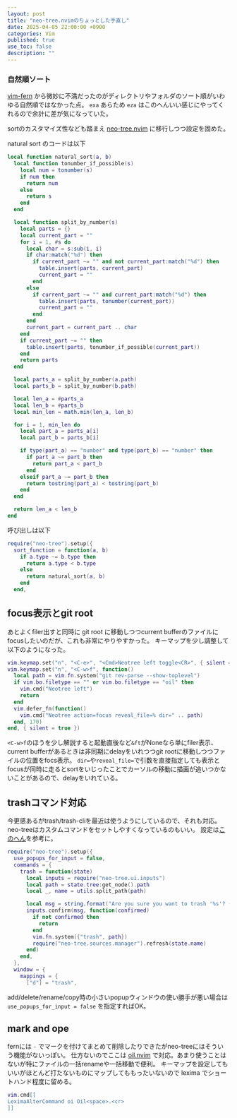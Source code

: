 ```yaml
---
layout: post
title: "neo-tree.nvimのちょっとした手直し"
date: 2025-04-05 22:00:00 +0900
categories: Vim
published: true
use_toc: false
description: ""
---
```


### 自然順ソート

[vim-fern](https://github.com/lambdalisue/vim-fern) から微妙に不満だったのがディレクトリやフォルダのソート順がいわゆる自然順ではなかった点。
`exa` あらため `eza` はこのへんいい感じにやってくれるので余計に差が気になっていた。

sortのカスタマイズ性なども踏まえ [neo-tree.nvim](https://github.com/nvim-neo-tree/neo-tree.nvim) に移行しつつ設定を固めた。

natural sort のコードは以下

```lua
local function natural_sort(a, b)
  local function tonumber_if_possible(s)
    local num = tonumber(s)
    if num then
      return num
    else
      return s
    end
  end

  local function split_by_number(s)
    local parts = {}
    local current_part = ""
    for i = 1, #s do
      local char = s:sub(i, i)
      if char:match("%d") then
        if current_part ~= "" and not current_part:match("%d") then
          table.insert(parts, current_part)
          current_part = ""
        end
      else
        if current_part ~= "" and current_part:match("%d") then
          table.insert(parts, tonumber(current_part))
          current_part = ""
        end
      end
      current_part = current_part .. char
    end
    if current_part ~= "" then
      table.insert(parts, tonumber_if_possible(current_part))
    end
    return parts
  end

  local parts_a = split_by_number(a.path)
  local parts_b = split_by_number(b.path)

  local len_a = #parts_a
  local len_b = #parts_b
  local min_len = math.min(len_a, len_b)

  for i = 1, min_len do
    local part_a = parts_a[i]
    local part_b = parts_b[i]

    if type(part_a) == "number" and type(part_b) == "number" then
      if part_a ~= part_b then
        return part_a < part_b
      end
    elseif part_a ~= part_b then
      return tostring(part_a) < tostring(part_b)
    end
  end

  return len_a < len_b
end
```

呼び出しは以下

```lua
require("neo-tree").setup({
  sort_function = function(a, b)
    if a.type ~= b.type then
      return a.type < b.type
    else
      return natural_sort(a, b)
    end
  end,
```

## focus表示とgit root

あとよくfiler出すと同時に git root に移動しつつcurrent bufferのファイルにfocusしたいのだが、これも非常にやりやすかった。
キーマップを少し調整して以下のようになった。

```lua
vim.keymap.set("n", "<C-e>", "<Cmd>Neotree left toggle<CR>", { silent = true })
vim.keymap.set("n", "<C-w>f", function()
  local path = vim.fn.system("git rev-parse --show-toplevel")
  if vim.bo.filetype == "" or vim.bo.filetype == "oil" then
    vim.cmd("Neotree left")
    return
  end
  vim.defer_fn(function()
    vim.cmd("Neotree action=focus reveal_file=% dir=" .. path)
  end, 170)
end, { silent = true })
```

`<C-w>f`のほうを少し解説すると起動直後など`&ft`がNoneなら単にfiler表示、current bufferがあるときは非同期にdelayをいれつつgit rootに移動しつつファイルの位置をfocs表示。
`dir=`や`reveal_file=`で引数を直接指定しても表示とfocusが同時に走るとsortをいじったことでカーソルの移動に描画が追いつかないことがあるので、delayをいれている。


## trashコマンド対応

今更感あるがtrash/trash-cliを最近は使うようにしているので、それも対応。
neo-treeはカスタムコマンドをセットしやすくなっているのもいい。
設定は[このへん](https://github.com/nvim-neo-tree/neo-tree.nvim/issues/202)を参考に。

```lua
require("neo-tree").setup({
  use_popups_for_input = false,
  commands = {
    trash = function(state)
      local inputs = require("neo-tree.ui.inputs")
      local path = state.tree:get_node().path
      local _, name = utils.split_path(path)

      local msg = string.format("Are you sure you want to trash '%s'? (y/n) ", name)
      inputs.confirm(msg, function(confirmed)
        if not confirmed then
          return
        end
        vim.fn.system({"trash", path})
        require("neo-tree.sources.manager").refresh(state.name)
      end)
    end,
  },
  window = {
    mappings = {
      ["d"] = "trash",
```

add/delete/rename/copy時の小さいpopupウィンドウの使い勝手が悪い場合は `use_popups_for_input = false` を指定すればOK。

## mark and ope

fernには `-` でマークを付けてまとめて削除したりできたがneo-treeにはそういう機能がないっぽい。
仕方ないのでここは [oil.nvim](https://github.com/stevearc/oil.nvim) で対応。あまり使うことはないが特にファイルの一括renameや一括移動で便利。
キーマップを設定してもいいがほとんど打たないものにマップしてももったいないので lexima でショートハンド程度に留める。

```lua
vim.cmd[[
LeximaAlterCommand oi Oil<space>.<cr>
]]
```